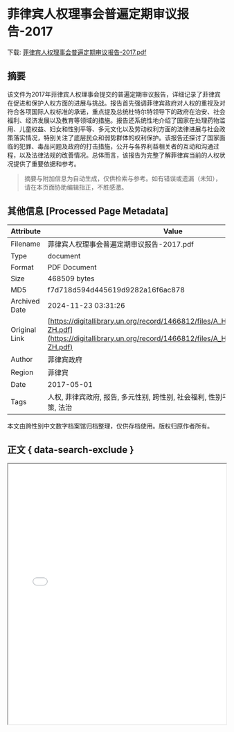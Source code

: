 # 菲律宾人权理事会普遍定期审议报告-2017

<!-- tcd_download_link -->
下载: <a href="../菲律宾人权理事会普遍定期审议报告-2017.pdf" download>菲律宾人权理事会普遍定期审议报告-2017.pdf</a>
<!-- tcd_download_link_end -->

## 摘要

<!-- tcd_abstract -->
该文件为2017年菲律宾人权理事会提交的普遍定期审议报告，详细记录了菲律宾在促进和保护人权方面的进展与挑战。报告首先强调菲律宾政府对人权的重视及对符合各项国际人权标准的承诺，重点提及总统杜特尔特领导下的政府在治安、社会福利、经济发展以及教育等领域的措施。报告还系统性地介绍了国家在处理药物滥用、儿童权益、妇女和性别平等、多元文化以及劳动权利方面的法律进展与社会政策落实情况，特别关注了底层民众和弱势群体的权利保护。该报告还探讨了国家面临的犯罪、毒品问题及政府的打击措施，公开与各界利益相关者的互动和沟通过程，以及法律法规的改善情况。总体而言，该报告为完整了解菲律宾当前的人权状况提供了重要依据和参考。

<!-- tcd_abstract_end -->

> 摘要与附加信息为自动生成，仅供检索与参考。如有错误或遗漏（未知），请在本页面协助编辑指正，不胜感激。

## 其他信息 [Processed Page Metadata]

| Attribute       | Value                                  |
|-----------------|----------------------------------------|
| Filename        | 菲律宾人权理事会普遍定期审议报告-2017.pdf                             |
| Type            | document                                 |
| Format          | PDF Document                               |
| Size            | 468509 bytes                           |
| MD5             | f7d718d594d445619d9282a16f6ac878                                  |
| Archived Date   | 2024-11-23 03:31:26                             |
| Original Link   | [https://digitallibrary.un.org/record/1466812/files/A_HRC_WG.6_27_PHL_1-ZH.pdf](https://digitallibrary.un.org/record/1466812/files/A_HRC_WG.6_27_PHL_1-ZH.pdf)                         |
| Author          | 菲律宾政府                               |
| Region          | 菲律宾                               |
| Date            | 2017-05-01                                 |
| Tags            | 人权, 菲律宾政府, 报告, 多元性别, 跨性别, 社会福利, 性别平等, 儿童权益, 毒品政策, 法治                                 |

本文由跨性别中文数字档案馆归档整理，仅供存档使用。版权归原作者所有。


## 正文 { data-search-exclude }

<!-- tcd_main_text -->
<iframe src="../菲律宾人权理事会普遍定期审议报告-2017.pdf" width="100%" height="600px">
    <p>无法显示PDF，请下载查看。</p>
</iframe>
<!-- tcd_main_text_end -->

